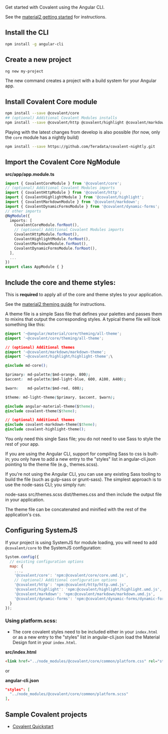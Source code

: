 Get started with Covalent using the Angular CLI.

See the  [material2 getting started](https://github.com/angular/material2/blob/master/guides/getting-started.md) for instructions.

## Install the CLI
 
 ```bash
 npm install -g angular-cli
 ```
 
## Create a new project
 
 ```bash
 ng new my-project
 ```

The new command creates a project with a build system for your Angular app.

## Install Covalent Core module 

```bash
npm install --save @covalent/core
## (optional) Additional Covalent Modules installs
npm install --save @covalent/http @covalent/highlight @covalent/markdown @covalent/dynamic-forms 
```

Playing with the latest changes from develop is also possible (for now, only the `core` module has a nightly build)

```bash
npm install --save https://github.com/Teradata/covalent-nightly.git
```

## Import the Covalent Core NgModule
  
**src/app/app.module.ts**
```ts
import { CovalentCoreModule } from '@covalent/core';
// (optional) Additional Covalent Modules imports
import { CovalentHttpModule } from '@covalent/http';
import { CovalentHighlightModule } from '@covalent/highlight';
import { CovalentMarkdownModule } from '@covalent/markdown';
import { CovalentDynamicFormsModule } from '@covalent/dynamic-forms';
// other imports 
@NgModule({
  imports: [
    CovalentCoreModule.forRoot(),
    // (optional) Additional Covalent Modules imports
    CovalentHttpModule.forRoot(),
    CovalentHighlightModule.forRoot(),
    CovalentMarkdownModule.forRoot(),
    CovalentDynamicFormsModule.forRoot(),
  ],
  ...
})
export class AppModule { }
```

## Include the core and theme styles:
This is **required** to apply all of the core and theme styles to your application. 

See the [material2 theming guide](https://github.com/angular/material2/blob/master/guides/theming.md) for instructions.

A theme file is a simple Sass file that defines your palettes and passes them to mixins that output the corresponding styles. A typical theme file will look something like this:

```css
@import '~@angular/material/core/theming/all-theme';
@import '~@covalent/core/theming/all-theme';

// (optional) Additional themes
@import '~@covalent/markdown/markdown-theme';
@import '~@covalent/highlight/highlight-theme';\

@include md-core();

$primary: md-palette($md-orange, 800);
$accent:  md-palette($md-light-blue, 600, A100, A400);

$warn:    md-palette($md-red, 600);

$theme: md-light-theme($primary, $accent, $warn);

@include angular-material-theme($theme);
@include covalent-theme($theme);

// (optional) Additional themes
@include covalent-markdown-theme($theme);
@include covalent-highlight-theme();
```

You only need this single Sass file; you do not need to use Sass to style the rest of your app.

If you are using the Angular CLI, support for compiling Sass to css is built-in; you only have to add a new entry to the "styles" list in angular-cli.json pointing to the theme file (e.g., themes.scss).

If you're not using the Angular CLI, you can use any existing Sass tooling to build the file (such as gulp-sass or grunt-sass). The simplest approach is to use the node-sass CLI; you simply run:

node-sass src/themes.scss dist/themes.css
and then include the output file in your application.

The theme file can be concatenated and minified with the rest of the application's css.

## Configuring SystemJS
If your project is using SystemJS for module loading, you will need to add `@covalent/core` 
to the SystemJS configuration:

```js
System.config({
  // existing configuration options
  map: {
    ...,
    '@covalent/core': 'npm:@covalent/core/core.umd.js',
    // (optional) Additional configuration options
    '@covalent/http': 'npm:@covalent/http/http.umd.js',
    '@covalent/highlight': 'npm:@covalent/highlight/highlight.umd.js',
    '@covalent/markdown': 'npm:@covalent/markdown/markdown.umd.js',
    '@covalent/dynamic-forms': 'npm:@covalent/dynamic-forms/dynamic-forms.umd.js'
  }
});
```

### Using platform.scss:

- The core covalent styles need to be included either in your `index.html` or as a new entry to the "styles" list in angular-cli.json
load the Material Design font in your `index.html`.  
       
**src/index.html**
```html
<link href="../node_modules/@covalent/core/common/platform.css" rel="stylesheet">
```

or

**angular-cli.json**
```json
"styles": [
  "../node_modules/@covalent/core/common/platform.scss"
],
```

## Sample Covalent projects
- [Covalent Quickstart](https://github.com/Teradata/covalent-quickstart)